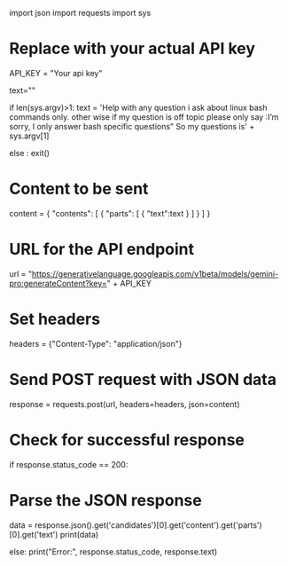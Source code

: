 import json
import requests
import sys

# Replace with your actual API key
API_KEY = "Your api key"

text=""

if len(sys.argv)>1:
    text = 'Help with any question i ask about linux bash commands only. other wise if my question is off topic please only say :I’m sorry, I only answer bash specific questions" So my questions is' + sys.argv[1]

else :
    exit()

# Content to be sent
content = {
    "contents": [
        {
            "parts": [
                {
                     "text":text
                }
            ]
        }
    ]
}

# URL for the API endpoint
url = "https://generativelanguage.googleapis.com/v1beta/models/gemini-pro:generateContent?key=" + API_KEY

# Set headers
headers = {"Content-Type": "application/json"}

# Send POST request with JSON data
response = requests.post(url, headers=headers, json=content)

# Check for successful response
if response.status_code == 200:
  # Parse the JSON response
  data = response.json().get('candidates')[0].get('content').get('parts')[0].get('text')
  print(data)

else:
  print("Error:", response.status_code, response.text)
